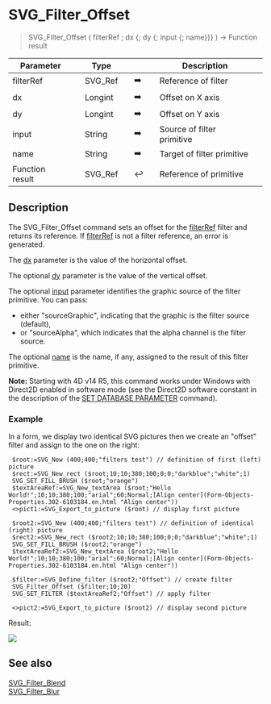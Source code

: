 <!-- nodeReference := SVG_Filter_Offset ( parentReference ; dx ; dy ; in ; result )
 -> parentReference (Text)
 -> dx (Long Integer)
 -> dy (Long Integer)
 -> in (Text)
 -> result (Text)
 <- nodeReference (Text)-->
# SVG_Filter_Offset

> SVG_Filter_Offset ( filterRef ; dx {; dy {; input {; name}}} ) -> Function result

| Parameter |     | Type |     |     |     | Description |     |
| --- | --- | --- | --- | --- | --- | --- | --- |
| filterRef |     | SVG_Ref |     | ➡️ |     | Reference of filter |     |
| dx  |     | Longint |     | ➡️ |     | Offset on X axis |     |
| dy  |     | Longint |     | ➡️ |     | Offset on Y axis |     |
| input |     | String |     | ➡️ |     | Source of filter primitive |     |
| name |     | String |     | ➡️ |     | Target of filter primitive |     |
| Function result |     | SVG_Ref |     | ↩️ |     | Reference of primitive |     |

## Description

The SVG_Filter_Offset command sets an offset for the [filterRef](# "Reference of filter") filter and returns its reference. If [filterRef](# "Reference of filter") is not a filter reference, an error is generated.

The [dx](# "Offset on X axis") parameter is the value of the horizontal offset.

The optional [dy](# "Offset on Y axis") parameter is the value of the vertical offset.

The optional [input](# "Source of filter primitive") parameter identifies the graphic source of the filter primitive. You can pass:

* either "sourceGraphic", indicating that the graphic is the filter source (default),
* or "sourceAlpha", which indicates that the alpha channel is the filter source.

The optional [name](# "Target of filter primitive") is the name, if any, assigned to the result of this filter primitive.

**Note:** Starting with 4D v14 R5, this command works under Windows with Direct2D enabled in software mode (see the Direct2D software constant in the description of the [SET DATABASE PARAMETER](https://developer.4d.com/docs/Desktop/user-settings/#set-database-parameter-and-user-settings) command).

### Example  

In a form, we display two identical SVG pictures then we create an "offset" filter and assign to the one on the right:

```4d
 $root:=SVG_New (400;400;"filters test") // definition of first (left) picture  
 $rect:=SVG_New_rect ($root;10;10;380;100;0;0;"darkblue";"white";1)  
 SVG_SET_FILL_BRUSH ($root;"orange")  
 $textAreaRef:=SVG_New_textArea ($root;"Hello World!";10;10;380;100;"arial";60;Normal;[Align center](Form-Objects-Properties.302-6103184.en.html "Align center"))  
 <>pict1:=SVG_Export_to_picture ($root) // display first picture  
   
 $root2:=SVG_New (400;400;"filters test") // definition of identical (right) picture  
 $rect2:=SVG_New_rect ($root2;10;10;380;100;0;0;"darkblue";"white";1)  
 SVG_SET_FILL_BRUSH ($root2;"orange")  
 $textAreaRef2:=SVG_New_textArea ($root2;"Hello World!";10;10;380;100;"arial";60;Normal;[Align center](Form-Objects-Properties.302-6103184.en.html "Align center"))  
   
 $filter:=SVG_Define_filter ($root2;"Offset") // create filter  
 SVG_Filter_Offset ($filter;10;20)  
 SVG_SET_FILTER ($textAreaRef2;"Offset") // apply filter  
   
 <>pict2:=SVG_Export_to_picture ($root2) // display second picture
```

Result:

![](https://doc.4d.com/4Dv19/picture/1756614/pict1756614.fr.png)

## See also

[SVG_Filter_Blend](SVG_Filter_Blend.md)  
[SVG_Filter_Blur](SVG_Filter_Blur.md)
